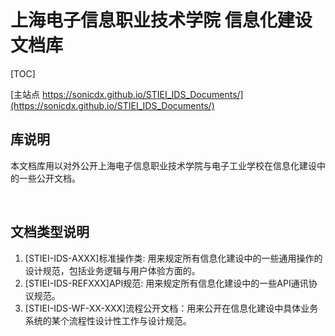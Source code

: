 
上海电子信息职业技术学院 信息化建设文档库
===================================
[TOC]

[主站点 https://sonicdx.github.io/STIEI_IDS_Documents/](https://sonicdx.github.io/STIEI_IDS_Documents/)

## 库说明

​	本文档库用以对外公开上海电子信息职业技术学院与电子工业学校在信息化建设中的一些公开文档。

​	

## 文档类型说明

1.  [STIEI-IDS-AXXX]标准操作类:  用来规定所有信息化建设中的一些通用操作的设计规范，包括业务逻辑与用户体验方面的。
2.  [STIEI-IDS-REFXXX]API规范: 用来规定所有信息化建设中的一些API通讯协议规范。
3.  [STIEI-IDS-WF-XX-XXX]流程公开文档：用来公开在信息化建设中具体业务系统的某个流程性设计性工作与设计规范。